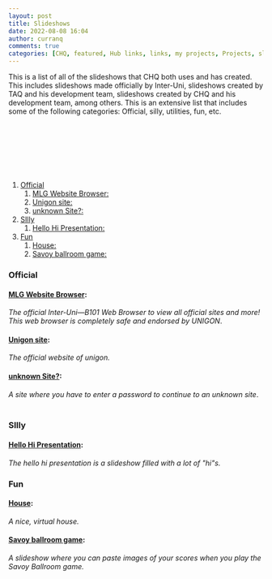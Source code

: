 ```yaml
---
layout: post
title: Slideshows
date: 2022-08-08 16:04
author: curranq
comments: true
categories: [CHQ, featured, Hub links, links, my projects, Projects, slideshow, Websites]
---
```

<!-- wp:paragraph -->
<p>This is a list of all of the slideshows that CHQ both uses and has created. This includes slideshows made officially by Inter-Uni, slideshows created by TAQ and his development team, slideshows created by CHQ and his development team, among others. This is an extensive list that includes some of the following categories: Official, silly, utilities, fun, etc.</p>
<!-- /wp:paragraph -->

<!-- wp:more -->
<!--more-->
<!-- /wp:more -->

<!-- wp:search {"label":"","placeholder":"Search CHQ's slideshows","width":663,"widthUnit":"px","buttonText":"Search"} /-->

<!-- wp:spacer -->
<div style="height:100px;" aria-hidden="true" class="wp-block-spacer"></div>
<!-- /wp:spacer -->

<!-- wp:table-of-contents {"headings":[{"content":"Official","level":3,"link":"https://chqhub.wordpress.com/2022/08/08/slideshows/#official"},{"content":"MLG Website Browser:","level":4,"link":"https://chqhub.wordpress.com/2022/08/08/slideshows/#mlg-website-browser"},{"content":"Unigon site:","level":4,"link":"https://chqhub.wordpress.com/2022/08/08/slideshows/#mlg-website-browser"},{"content":"unknown Site?:","level":4,"link":"https://chqhub.wordpress.com/2022/08/08/slideshows/#mlg-website-browser"},{"content":" SIlly","level":3,"link":"https://chqhub.wordpress.com/2022/08/08/slideshows/#silly"},{"content":"Hello Hi Presentation:","level":4,"link":"https://chqhub.wordpress.com/2022/08/08/slideshows/#hello-hi-presentation"},{"content":"Fun","level":3,"link":"https://chqhub.wordpress.com/2022/08/08/slideshows/#silly"},{"content":"House:","level":4,"link":"https://chqhub.wordpress.com/2022/08/08/slideshows/#silly"},{"content":"Savoy ballroom game:","level":4,"link":"https://chqhub.wordpress.com/2022/08/08/slideshows/#silly"}]} -->
<ol><li><a class="wp-block-table-of-contents__entry" href="https://chqhub.wordpress.com/2022/08/08/slideshows/#official">Official</a><ol><li><a class="wp-block-table-of-contents__entry" href="https://chqhub.wordpress.com/2022/08/08/slideshows/#mlg-website-browser">MLG Website Browser:</a></li><li><a class="wp-block-table-of-contents__entry" href="https://chqhub.wordpress.com/2022/08/08/slideshows/#mlg-website-browser">Unigon site:</a></li><li><a class="wp-block-table-of-contents__entry" href="https://chqhub.wordpress.com/2022/08/08/slideshows/#mlg-website-browser">unknown Site?:</a></li></ol></li><li><a class="wp-block-table-of-contents__entry" href="https://chqhub.wordpress.com/2022/08/08/slideshows/#silly"> SIlly</a><ol><li><a class="wp-block-table-of-contents__entry" href="https://chqhub.wordpress.com/2022/08/08/slideshows/#hello-hi-presentation">Hello Hi Presentation:</a></li></ol></li><li><a class="wp-block-table-of-contents__entry" href="https://chqhub.wordpress.com/2022/08/08/slideshows/#silly">Fun</a><ol><li><a class="wp-block-table-of-contents__entry" href="https://chqhub.wordpress.com/2022/08/08/slideshows/#silly">House:</a></li><li><a class="wp-block-table-of-contents__entry" href="https://chqhub.wordpress.com/2022/08/08/slideshows/#silly">Savoy ballroom game:</a></li></ol></li></ol>
<!-- /wp:table-of-contents -->

<!-- wp:heading {"level":3} -->
<h3 id="official">Official</h3>
<!-- /wp:heading -->

<!-- wp:heading {"level":4} -->
<h4 id="mlg-website-browser"><strong><a href="https://docs.google.com/presentation/d/1iunxGgPpaABxlpP4xTkE-5uasVAnmBQusH-drV7YcHk/present">MLG Website Browser</a></strong>:</h4>
<!-- /wp:heading -->

<!-- wp:paragraph -->
<p><em><em>The official Inter-Uni—B101 Web Browser to view all official sites and more! This web browser is completely safe and endorsed by UNIGON</em></em>.</p>
<!-- /wp:paragraph -->

<!-- wp:heading {"level":4} -->
<h4 id="mlg-website-browser"><a href="https://tiny.one/unigon">Unigon site</a>:</h4>
<!-- /wp:heading -->

<!-- wp:paragraph -->
<p><em>The official website of unigon.</em></p>
<!-- /wp:paragraph -->

<!-- wp:heading {"level":4} -->
<h4 id="mlg-website-browser"><a href="https://docs.google.com/presentation/d/1wcv0FNeDzrVlE7ZeOiuCDhLkD7ONi-L4E5tmFW9bjtE/present#slide=id.p">unknown Site?</a>:</h4>
<!-- /wp:heading -->

<!-- wp:paragraph -->
<p><em>A site where you have to enter a password to continue to an unknown site</em>.</p>
<!-- /wp:paragraph -->

<!-- wp:heading {"level":3} -->
<h3 id="silly"><br>SIlly</h3>
<!-- /wp:heading -->

<!-- wp:heading {"level":4} -->
<h4 id="hello-hi-presentation"><strong><a href="https://docs.google.com/presentation/d/12RQ3L2YQEcaswOHDfPslNp9pOc2QP6mymLqpGuH440k/present">Hello Hi Presentation</a></strong>:</h4>
<!-- /wp:heading -->

<!-- wp:paragraph -->
<p><em>The hello hi presentation is a slideshow filled with a lot of "hi"s.</em></p>
<!-- /wp:paragraph -->

<!-- wp:heading {"level":3} -->
<h3 id="silly">Fun</h3>
<!-- /wp:heading -->

<!-- wp:heading {"level":4} -->
<h4 id="silly"><a href="https://docs.google.com/presentation/d/1uWjLD3hhzEs6hSwmoSqxFYUbNhyaLUIcQSxbmd44GtY/present">House</a>:</h4>
<!-- /wp:heading -->

<!-- wp:paragraph -->
<p><em>A nice, virtual house.</em></p>
<!-- /wp:paragraph -->

<!-- wp:heading {"level":4} -->
<h4 id="silly"><a href="https://docs.google.com/presentation/d/1871tfqIXHcAwL4O9uB3NZ5PeHsG9Swjh4CCtBKEtBcs/present?slide=id.p1">Savoy ballroom game</a>:</h4>
<!-- /wp:heading -->

<!-- wp:paragraph -->
<p><em>A slideshow where you can paste images of your scores when you play the Savoy Ballroom game.</em></p>
<!-- /wp:paragraph -->
